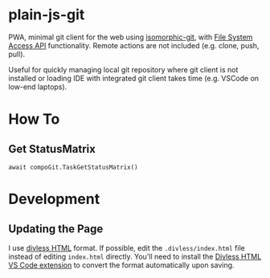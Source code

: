 # plain-js-git
PWA, minimal git client for the web using [isomorphic-git](https://isomorphic-git.org/), with [File System Access API](https://developer.chrome.com/docs/capabilities/web-apis/file-system-access) functionality. Remote actions are not included (e.g. clone, push, pull).

Useful for quickly managing local git repository where git client is not installed or loading IDE with integrated git client takes time (e.g. VSCode on low-end laptops).

# How To

## Get StatusMatrix
```
await compoGit.TaskGetStatusMatrix()
```

# Development

## Updating the Page
I use [divless HTML](https://github.com/tmpmachine/divless-html) format. If possible, edit the `.divless/index.html` file instead of editing `index.html` directly. You'll need to install the [Divless HTML VS Code extension](https://marketplace.visualstudio.com/items?itemName=PacoLemon.divlesshtml) to convert the format automatically upon saving.
